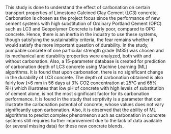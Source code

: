 This study is done to understand the effect of carbonation on certain transport properties of Limestone Calcined Clay Cement (LC3) concrete. Carbonation is chosen as the project focus since the performance of new cement systems with high substitution of Ordinary Portland Cement (OPC) such as LC3 and Geopolymer Concrete is fairly poor, compared to OPC concrete. Hence, there is an inertia in the industry to use these systems, though satisfying the sustainability criteria, the fear remains whether it would satisfy the more important question of durability. In the study, pumpable concrete of one particular strength grade (M35) was chosen and its mechanical and durability properties were analyzed, both with and without carbonation. Also, a 15-parameter database is created for prediction of carbonation depth of LC3 concrete using Machine Learning (ML) algorithms. It is found that upon carbonation, there is no significant change in the durability of LC3 concrete. The depth of carbonation obtained is also fairly low (<6 mm in 56 days at 3% CO2 concentration at 25℃ and 65% RH) which illustrates that low pH of concrete with high levels of substitution of cement alone, is not the most significant factor for its carbonation performance. It is found in the study that sorptivity is a parameter that can illustrate the carbonation potential of concrete, whose values does not vary significantly upon carbonation. Also, it is observed that the ability of ML algorithms to predict complex phenomenon such as carbonation in concrete systems still requires further improvement due to the lack of data available (or several missing data) for these new concrete blends.

